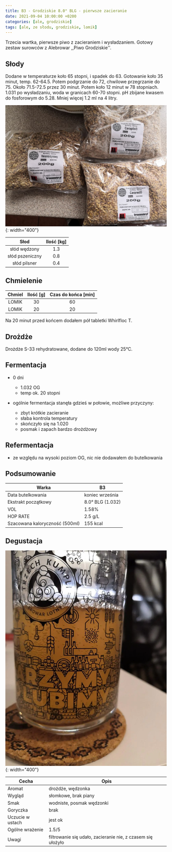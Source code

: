 ```yaml
---
title: B3 - Grodziskie 8.0° BLG - pierwsze zacieranie
date: 2021-09-04 10:00:00 +0200
categories: [ale, grodziskie]
tags: [ale, ze słodu, grodziskie, lomik]
---
```


<!-- Druga warka, użyto ekstraktów. Wykorzystałem ekstrakt słodowy PALE ALE z chmielem z zestawu "BA Atak Chmielu" i drożdżami US-05. -->
Trzecia wartka, pierwsze piwo z zacieraniem i wysładzaniem. Gotowy zestaw surowców z Alebrowar ,,Piwo Grodziskie''.

## Słody

Dodane w temperaturze koło 65 stopni, i spadek do 63. Gotowanie koło 35 minut, temp. 62-64.5. Potem podgrzanie do 72, chwilowe przegrzanie do 75. Około 71.5-72.5 przez 30 minut. Potem koło 12 minut w 78 stopniach. 1.031 po wysładzaniu, woda w granicach 60-70 stopni. pH zbijane kwasem do fosforowym do 5.28. Mniej więcej 1.2 ml na 4 litry.

![ekstrakt](/assets/posts/02-2021/slody.jpg){: width="400"}

|  Słod  	| Ilość [kg] 	|
|:--------:	|:---------: |
|  słód wędzony  	|     1.3    	| 
|  słód pszeniczny  	|     0.8    	| 
|  słód pilsner  	|     0.4    	| 

## Chmielenie

|  Chmiel  	| Ilość [g] 	| Czas do końca [min] 	|
|:--------:	|:---------:	|:-------------------:	|
|  LOMIK  	|     30    	|          60         	|
|  LOMIK  	|     20    	|          20         	|

Na 20 minut przed końcem dodałem pół tabletki Whirlfloc T.

## Drożdże

Drożdże S-33 rehydratowane, dodane do 120ml wody 25°C.


## Fermentacja

* 0 dni
  - 1.032 OG
  - temp ok. 20 stopni

* ogólnie fermentacja stanęła gdzieś w połowie, możliwe przyczyny:
   - zbyt krótkie zacieranie
   - słaba kontrola temperatury
   - skończyło się na 1.020
   - posmak i zapach bardzo drożdżowy

## Refermentacja

* ze względu na wysoki poziom OG, nic nie dodawałem do butelkowania 

## Podsumowanie

| Warka                          	| B3                	|
|--------------------------------	|-------------------	|
| Data butelkowania              	| koniec września    	|
| Ekstrakt początkowy            	| 8.0° BLG (1.032) 	|
| VOL                            	| 1.58%             	|
| HOP RATE                       	| 2.5 g/L           	|
| Szacowana kaloryczność (500ml) 	| 155 kcal          	|

## Degustacja

![piwko](/assets/posts/09-2021/efekt.webp){: width="400"}

| Cecha            	| Opis 	|
|------------------	|------	|
| Aromat           	| drożdże, wędzonka	|
| Wygląd           	| słomkowe, brak piany	|
| Smak             	| wodniste, posmak wędzonki	|
| Goryczka         	| brak	|
| Uczucie w ustach 	| jest ok	|
| Ogólne wrażenie  	| 1.5/5	|
| Uwagi             | filtrowanie się udało, zacieranie nie, z czasem się ułożyło | -->